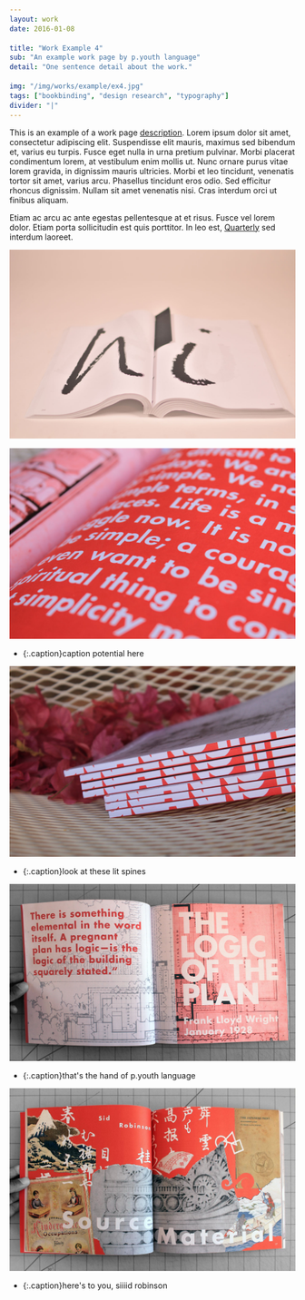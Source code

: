 ```yaml
---
layout: work
date: 2016-01-08

title: "Work Example 4"
sub: "An example work page by p.youth language"
detail: "One sentence detail about the work."

img: "/img/works/example/ex4.jpg"
tags: ["bookbinding", "design research", "typography"]
divider: "|"
---
```


This is an example of a work page [description](https://www.merriam-webster.com/dictionary/description). Lorem ipsum dolor sit amet, consectetur adipiscing elit. Suspendisse elit mauris, maximus sed bibendum et, varius eu turpis. Fusce eget nulla in urna pretium pulvinar. Morbi placerat condimentum lorem, at vestibulum enim mollis ut. Nunc ornare purus vitae lorem gravida, in dignissim mauris ultricies. Morbi et leo tincidunt, venenatis tortor sit amet, varius arcu. Phasellus tincidunt eros odio. Sed efficitur rhoncus dignissim. Nullam sit amet venenatis nisi. Cras interdum orci ut finibus aliquam.

Etiam ac arcu ac ante egestas pellentesque at et risus. Fusce vel lorem dolor. Etiam porta sollicitudin est quis porttitor. In leo est, [Quarterly](http://franklloydwright.org/quarterly) sed interdum laoreet.

![Plan Quarterly](/img/works/example/ex4.jpg)

![detail](/img/works/example/plan_detail.jpg)
* {:.caption}caption potential here

![spine](/img/works/example/plan_spine.jpg)
* {:.caption}look at these lit spines

![spread1](/img/works/example/spread1.jpg)
* {:.caption}that's the hand of p.youth language

![spread2](/img/works/example/spread2.jpg)
* {:.caption}here's to you, siiiid robinson
